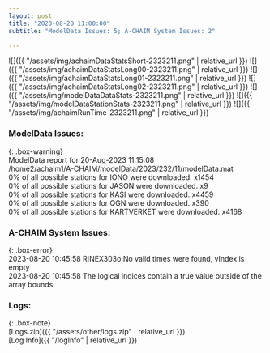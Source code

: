 ```yaml
---
layout: post
title: "2023-08-20 11:00:00"
subtitle: "ModelData Issues: 5; A-CHAIM System Issues: 2"

---
```


![]({{ "/assets/img/achaimDataStatsShort-2323211.png" | relative_url }})
![]({{ "/assets/img/achaimDataStatsLong00-2323211.png" | relative_url }})
![]({{ "/assets/img/achaimDataStatsLong01-2323211.png" | relative_url }})
![]({{ "/assets/img/achaimDataStatsLong02-2323211.png" | relative_url }})
![]({{ "/assets/img/modelDataDataStats-2323211.png" | relative_url }})
![]({{ "/assets/img/modelDataStationStats-2323211.png" | relative_url }})
![]({{ "/assets/img/achaimRunTime-2323211.png" | relative_url }})


### ModelData Issues:  
  
{: .box-warning}  
 ModelData report for 20-Aug-2023 11:15:08   
 /home2/achaim1/A-CHAIM/modelData/2023/232/11/modelData.mat   
 0% of all possible stations for IONO were downloaded. x1454   
 0% of all possible stations for JASON were downloaded. x9   
 0% of all possible stations for KASI were downloaded. x4459   
 0% of all possible stations for QGN were downloaded. x390   
 0% of all possible stations for KARTVERKET were downloaded. x4168   
  
### A-CHAIM System Issues:  
  
{: .box-error}  
2023-08-20 10:45:58 RINEX303o:No valid times were found, vIndex is empty  
2023-08-20 10:45:58 The logical indices contain a true value outside of the array bounds.  

### Logs:  
  
{: .box-note}  
[Logs.zip]({{ "/assets/other/logs.zip" | relative_url }})  
[Log Info]({{ "/logInfo" | relative_url }})  
